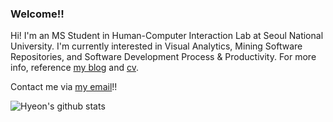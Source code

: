 ### Welcome!!

Hi! I'm an MS Student in Human-Computer Interaction Lab at Seoul National University. I'm currently interested in Visual Analytics, Mining Software Repositories, and Software Development Process & Productivity. For more info, reference [my blog](https://hyeonjeon.com/) and [cv](https://hyeonjeon.com/cv/cv.pdf).

Contact me via [my email](hj@hcil.snu.ac.kr)!!

![Hyeon's github stats](https://github-readme-stats.vercel.app/api?username=jeonhyun97&count_private=true)
